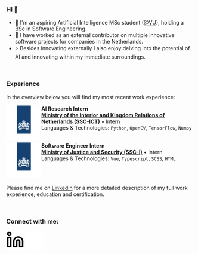 ### Hi 👋
- 🔭 I'm an aspiring Artificial Intelligence MSc student ([@VU](https://vu.nl/en/education/master/artificial-intelligence)), holding a BSc in Software Engineering.
- 🌱 I have worked as an external contributor on multiple innovative software projects for companies in the Netherlands.
- ⚡ Besides innovating externally I also enjoy delving into the potential of AI and innovating within my immediate surroundings.

<br/>

### Experience
In the overview below you will find my most recent work experience:

[<img align="left" height="94px" width="94px" alt="SSC-ICT" src="./img/RO.jpeg"/>](https://www.ssc-ict.nl/)

**AI Research Intern** \
[**Ministry of the Interior and Kingdom Relations of Netherlands (SSC-ICT)**](https://www.ssc-ict.nl/) • Intern \
Languages & Technologies: `Python`, `OpenCV`, `TensorFlow`, `Numpy` \
<br/>

[<img align="left" height="94px" width="94px" alt="SSC-I" src="./img/RO.jpeg"/>](https://www.justitieleictorganisatie.nl/)

**Software Engineer Intern** \
[**Ministry of Justice and Security (SSC-I)**](https://www.justitieleictorganisatie.nl/) • Intern \
Languages & Technologies: `Vue`, `Typescript`, `SCSS`, `HTML` \
<br/>

<br/>

Please find me on [Linkedin](https://linkedin.com/in/cedrick-m) for a more detailed description of my full work experience, education and certification.

<br/>

### Connect with me:

[![website](./img/linkedin-light.svg)](https://linkedin.com/in/cedrick-mr#gh-light-mode-only)
[![website](./img/linkedin-dark.svg)](https://linkedin.com/in/cedrick-mr#gh-dark-mode-only)
